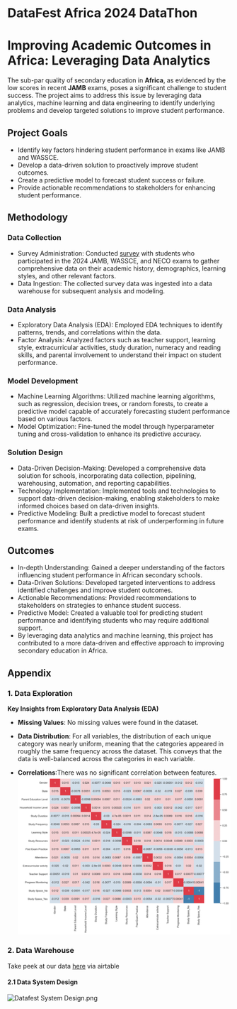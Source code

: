 # DataFest Africa 2024 DataThon

# Improving Academic Outcomes in Africa: Leveraging Data Analytics
The sub-par quality of secondary education in **Africa**, as evidenced by the low scores in recent **JAMB** exams, 
poses a significant challenge to student success. The project aims to address this issue by leveraging data analytics, 
machine learning and data engineering to identify underlying problems and develop targeted solutions to improve student performance.

## Project Goals
* Identify key factors hindering student performance in exams like JAMB and WASSCE.
* Develop a data-driven solution to proactively improve student outcomes.
* Create a predictive model to forecast student success or failure.
* Provide actionable recommendations to stakeholders for enhancing student performance.

## Methodology

### Data Collection

* Survey Administration: Conducted [survey](https://forms.gle/KhFiKMAjwgAnDSn29) with students who participated in the 2024 JAMB, WASSCE, and NECO exams to gather comprehensive data on their academic history, demographics, learning styles, and other relevant factors.
* Data Ingestion: The collected survey data was ingested into a data warehouse for subsequent analysis and modeling.

### Data Analysis

* Exploratory Data Analysis (EDA): Employed EDA techniques to identify patterns, trends, and correlations within the data.
* Factor Analysis: Analyzed factors such as teacher support, learning style, extracurricular activities, study duration, numeracy and reading skills, and parental involvement to understand their impact on student performance.

### Model Development

* Machine Learning Algorithms: Utilized machine learning algorithms, such as regression, decision trees, or random forests, to create a predictive model capable of accurately forecasting student performance based on various factors.
* Model Optimization: Fine-tuned the model through hyperparameter tuning and cross-validation to enhance its predictive accuracy. 

### Solution Design

* Data-Driven Decision-Making: Developed a comprehensive data solution for schools, incorporating data collection, pipelining, warehousing, automation, and reporting capabilities.
* Technology Implementation: Implemented tools and technologies to support data-driven decision-making, enabling stakeholders to make informed choices based on data-driven insights.
* Predictive Modeling: Built a predictive model to forecast student performance and identify students at risk of underperforming in future exams.

## Outcomes

* In-depth Understanding: Gained a deeper understanding of the factors influencing student performance in African secondary schools.
* Data-Driven Solutions: Developed targeted interventions to address identified challenges and improve student outcomes.
* Actionable Recommendations: Provided recommendations to stakeholders on strategies to enhance student success.
* Predictive Model: Created a valuable tool for predicting student performance and identifying students who may require additional support.
* By leveraging data analytics and machine learning, this project has contributed to a more data-driven and effective approach to improving secondary education in Africa.

## Appendix

### 1. Data Exploration

**Key Insights from Exploratory Data Analysis (EDA)** 

* **Missing Values**: No missing values were found in the dataset. 

* **Data Distribution**: For all variables, the distribution of each unique category was nearly uniform, meaning that the categories appeared in roughly the same frequency across the dataset. This conveys that the data is well-balanced across the categories in each variable. 

* **Correlations**:There was no significant correlation between features. 
![img.png](img/img.png)

### 2. Data Warehouse
Take peek at our data [here](https://airtable.com/applJdHIsCb5z8Do2/shrS30jOLrtNxcvQH/tblDY76xjWl7mqBev) via airtable

#### 2.1 Data System Design
![Datafest System Design.png](img%2FDatafest%20System%20Design.png)

